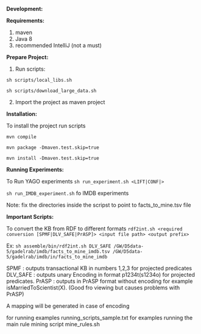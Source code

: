 **Development:**

**Requirements:**

1. maven
2. Java 8
3. recommended IntelliJ (not a must)


**Prepare Project:**

1. Run scripts:

 `sh scripts/local_libs.sh`

 `sh scripts/download_large_data.sh`
 

2. Import the project as maven project



**Installation:**

To install the project run scripts

`mvn compile`

`mvn package -Dmaven.test.skip=true`

`mvn install -Dmaven.test.skip=true`


**Running Experiments:**

To Run YAGO experiments
`sh run_experiment.sh <LIFT|CONF|>` 

`sh run_IMDB_experiment.sh` fo IMDB experiments

Note: fix the directories inside the scripst to point to facts_to_mine.tsv file



**Important Scripts:**

To convert the KB from RDF to different formats
`rdf2int.sh <required conversion [SPMF|DLV_SAFE|PrASP]> <input file path> <output prefix>`

Ex: `sh assemble/bin/rdf2int.sh DLV_SAFE /GW/D5data-5/gadelrab/imdb/facts_to_mine_imdb.tsv /GW/D5data-5/gadelrab/imdb/in/facts_to_mine_imdb`

SPMF : outputs transactional KB in numbers 1,2,3 for projected predicates
DLV_SAFE : outputs unary Encoding in format p1234t(s1234o) for projected predicates.
PrASP : outputs in PrASP format without encoding for example isMarriedToScientist(X). (Good fro viewing but causes problems with PrASP)

A mapping will be generated in case of encoding

<Other scripts to come>

for running examples
 running_scripts_sample.txt for examples running the main rule mining script mine_rules.sh



